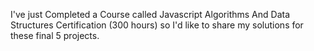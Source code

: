 I've just Completed a Course called Javascript Algorithms And Data Structures Certification (300 hours) so I'd like to share my solutions for these final 5 projects.